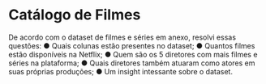# Catálogo de Filmes
De acordo com o dataset de filmes e séries em anexo, resolvi essas questões:
● Quais colunas estão presentes no dataset;
● Quantos filmes estão disponíveis na Netflix;
● Quem são os 5 diretores com mais filmes e séries na plataforma;
● Quais diretores também atuaram como atores em suas próprias produções;
● Um insight intessante sobre o dataset.
